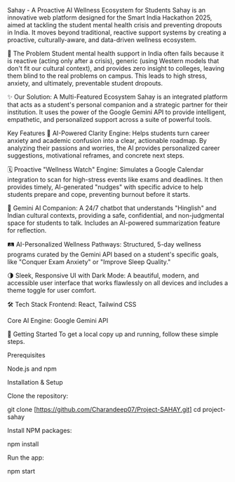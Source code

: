 Sahay - A Proactive AI Wellness Ecosystem for Students Sahay is an innovative web platform designed for the Smart India Hackathon 2025, aimed at tackling the student mental health crisis and preventing dropouts in India. It moves beyond traditional, reactive support systems by creating a proactive, culturally-aware, and data-driven wellness ecosystem.

🚀 The Problem Student mental health support in India often fails because it is reactive (acting only after a crisis), generic (using Western models that don't fit our cultural context), and provides zero insight to colleges, leaving them blind to the real problems on campus. This leads to high stress, anxiety, and ultimately, preventable student dropouts.

✨ Our Solution: A Multi-Featured Ecosystem Sahay is an integrated platform that acts as a student's personal companion and a strategic partner for their institution. It uses the power of the Google Gemini API to provide intelligent, empathetic, and personalized support across a suite of powerful tools.

Key Features 🧠 AI-Powered Clarity Engine: Helps students turn career anxiety and academic confusion into a clear, actionable roadmap. By analyzing their passions and worries, the AI provides personalized career suggestions, motivational reframes, and concrete next steps.

🗓️ Proactive "Wellness Watch" Engine: Simulates a Google Calendar integration to scan for high-stress events like exams and deadlines. It then provides timely, AI-generated "nudges" with specific advice to help students prepare and cope, preventing burnout before it starts.

💬 Gemini AI Companion: A 24/7 chatbot that understands "Hinglish" and Indian cultural contexts, providing a safe, confidential, and non-judgmental space for students to talk. Includes an AI-powered summarization feature for reflection.

🛤️ AI-Personalized Wellness Pathways: Structured, 5-day wellness programs curated by the Gemini API based on a student's specific goals, like "Conquer Exam Anxiety" or "Improve Sleep Quality."

🌗 Sleek, Responsive UI with Dark Mode: A beautiful, modern, and accessible user interface that works flawlessly on all devices and includes a theme toggle for user comfort.

🛠️ Tech Stack Frontend: React, Tailwind CSS

Core AI Engine: Google Gemini API

🏁 Getting Started To get a local copy up and running, follow these simple steps.

Prerequisites

Node.js and npm

Installation & Setup

Clone the repository:

git clone [https://github.com/Charandeep07/Project-SAHAY.git] cd project-sahay

Install NPM packages:

npm install

Run the app:

npm start
